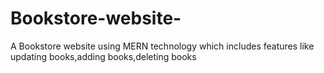 # Bookstore-website-
A Bookstore website using MERN technology which includes features like updating books,adding books,deleting books
